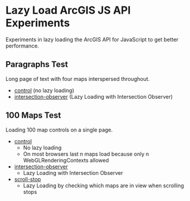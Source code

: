 # Lazy Load ArcGIS JS API Experiments
Experiments in lazy loading the ArcGIS API for JavaScript to get better performance.

## Paragraphs Test

Long page of text with four maps interspersed throughout.

- [control](https://gavinr.github.io/lazy-load-arcgis-js-api-experiments/paragraphs/control/) (no lazy loading)
- [intersection-observer](https://gavinr.github.io/lazy-load-arcgis-js-api-experiments/paragraphs/intersection-observer/) (Lazy Loading with Intersection Observer)

## 100 Maps Test

Loading 100 map controls on a single page.

- [control](https://gavinr.github.io/lazy-load-arcgis-js-api-experiments/100-maps/control/)
  - No lazy loading
  - On most browsers last n maps load because only n WebGLRenderingContexts allowed
- [intersection-observer](https://gavinr.github.io/lazy-load-arcgis-js-api-experiments/100-maps/intersection-observer/)
  - Lazy Loading with Intersection Observer
- [scroll-stop](https://gavinr.github.io/lazy-load-arcgis-js-api-experiments/100-maps/scroll-stop/)
  - Lazy Loading by checking which maps are in view when scrolling stops
